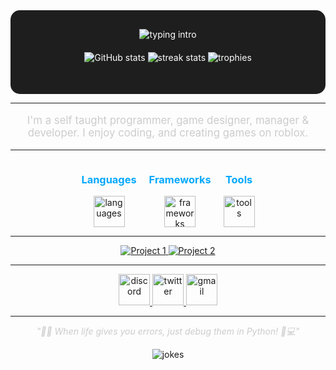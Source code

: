 <div align="center" style="padding: 30px; background-color: #1e1e1e; border-radius: 15px; color: white;">

  <img src="https://readme-typing-svg.herokuapp.com?font=Fira+Code&size=30&duration=4000&color=00A8FF&center=true&vCenter=true&width=600&lines=Hello,+I'm+ClearlyGG+👋;Self-Taught+Programmer;I+Code+Things" alt="typing intro" />
  
  <br/>

  <img src="https://github-readme-stats.vercel.app/api?username=ClearlyGG&show_icons=true&theme=radical" alt="GitHub stats" style="margin: 20px 0;" />
  
  <img src="https://github-readme-streak-stats.herokuapp.com?user=ClearlyGG&theme=radical&hide_border=true" alt="streak stats" style="margin-bottom: 20px;" />
  
  <img src="https://github-profile-trophy.vercel.app/?username=ClearlyGG&theme=radical&no-frame=true&row=1&column=6" alt="trophies" />

</div>

---

<div align="center">
  <p style="font-size: 1.2em; color: #cccccc;">
    I'm a self taught programmer, game designer, manager & developer. I enjoy coding, and creating games on roblox.
  </p>
</div>

---

<div align="center" style="display: flex; flex-wrap: wrap; justify-content: center; gap: 20px;">

  <div style="text-align: center;">
    <h3 style="color: #00A8FF;">Languages</h3>
    <img src="https://skillicons.dev/icons?i=python,lua,typescript,js,html,css,go,htmx,php" alt="languages" style="height:50px;" />
  </div>

  <div style="text-align: center;">
    <h3 style="color: #00A8FF;">Frameworks</h3>
    <img src="https://skillicons.dev/icons?i=react,tailwind,nodejs,nextjs,discordjs" alt="frameworks" style="height:50px;" />
  </div>

  <div style="text-align: center;">
    <h3 style="color: #00A8FF;">Tools</h3>
    <img src="https://skillicons.dev/icons?i=vscode,visualstudio,git,github,azure,mongodb,pycharm,vercel,firebase" alt="tools" style="height:50px;" />
  </div>

</div>


---

<div align="center">  
  <a href="https://github.com/ClearlyGG/clearlygg">
    <img src="https://github-readme-stats.vercel.app/api/pin/?username=ClearlyGG&repo=clearlygg&theme=radical" alt="Project 1" />
  </a>
  <a href="https://github.com/ClearlyGG/clearygg">
    <img src="https://github-readme-stats.vercel.app/api/pin/?username=ClearlyGG&repo=clearlygg&theme=radical" alt="Project 2" />
  </a>
</div>

---

<div align="center">
  <a href="https://discord.com/users/899624765109702737">
    <img src="https://skillicons.dev/icons?i=discord" alt="discord" style="height:50px;" />
  </a>
  <a href="https://x.com/clearlygg">
    <img src="https://skillicons.dev/icons?i=twitter" alt="twitter" style="height:50px;" />
  </a>
  <a href="mailto:clearlygg@gmail.com">
    <img src="https://skillicons.dev/icons?i=gmail" alt="gmail" style="height:50px;" />
  </a>
</div>

---

<div align="center">
  <p style="font-style: italic; color: #cccccc;">
    "👨‍💻 When life gives you errors, just debug them in Python! 🐍💻"
  </p>
  <img src="https://readme-jokes.vercel.app/api" alt="jokes" />
</div>
